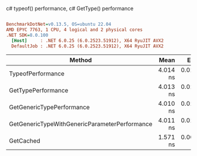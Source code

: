 c# typeof() performance, c# GetType() performance
``` ini

BenchmarkDotNet=v0.13.5, OS=ubuntu 22.04
AMD EPYC 7763, 1 CPU, 4 logical and 2 physical cores
.NET SDK=8.0.100
  [Host]     : .NET 6.0.25 (6.0.2523.51912), X64 RyuJIT AVX2
  DefaultJob : .NET 6.0.25 (6.0.2523.51912), X64 RyuJIT AVX2


```
|                                        Method |     Mean |     Error |    StdDev | Allocated |
|---------------------------------------------- |---------:|----------:|----------:|----------:|
|                             TypeofPerformance | 4.014 ns | 0.0175 ns | 0.0155 ns |         - |
|                            GetTypePerformance | 4.013 ns | 0.0143 ns | 0.0127 ns |         - |
|                     GetGenericTypePerformance | 4.010 ns | 0.0100 ns | 0.0094 ns |         - |
| GetGenericTypeWithGenericParameterPerformance | 4.011 ns | 0.0154 ns | 0.0144 ns |         - |
|                                     GetCached | 1.571 ns | 0.0048 ns | 0.0044 ns |         - |
